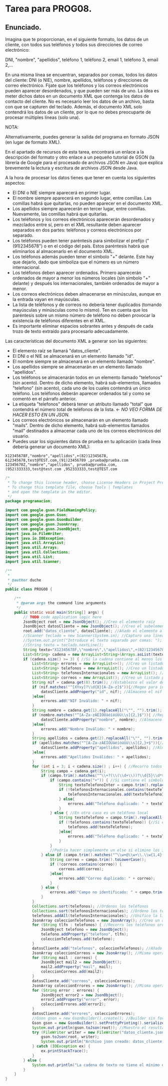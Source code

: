 # Tarea para PROG08.
## Enunciado.
Imagina que te proporcionan, en el siguiente formato, los datos de un cliente, con todos sus teléfonos y todos sus direcciones de correo electrónico:

DNI, "nombre", "apellidos", teléfono 1, teléfono 2, email 1, teléfono 3, email 2,...

En una misma línea se encuentran, separados por comas, todos los datos del cliente: DNI (o NIE), nombre, apellidos, teléfonos y direcciones de correo electrónico. Fijate que los teléfonos y los correos electrónicos pueden aparecer desordenados, y que pueden ser más de uno. La idea es meter dichos datos en un documento XML que contenga los datos de contacto del cliente. No es necesario leer los datos de un archivo, basta con que se capturen del teclado. Además, el documento XML solo contendrá los datos de un cliente, por lo que no debes preocuparte de procesar múltiples líneas (solo una).

NOTA:

Alternativamente, puedes generar la salida del programa en formato JSON (en lugar de formato XML).

En el apartado de recursos de esta tarea, encontrará un enlace a la descripción del formato y otro enlace a un pequeño tutorial de GSON (la librería de Google para el procesado de archivos JSON en Java) que explica brevemente la lectura y escritura de archivos JSON desde Java.

A la hora de procesar los datos tienes que tener en cuenta los siguientes aspectos:

* El DNI o NIE siempre aparecerá en primer lugar.
* El nombre siempre aparecerá en segundo lugar, entre comillas. Las comillas habrá que quitarlas, no pueden aparecer en el documento XML.
* Los apellidos siempre aparecerán en tercer lugar, entre comillas. Nuevamente, las comillas habrá que quitarlas.
* Los teléfonos y los correos electrónicos aparecerán desordenados y mezclados entre sí, pero en el XML resultante deben aparecer separados en dos partes: teléfonos y correos electrónicos por separado.
* Los teléfonos pueden tener paréntesis para simbolizar el prefijo ("(91)2345678") o en el código del país. Estos paréntesis habrá que eliminarlos al almacenarlo en el documento XML.
* Los teléfonos además pueden tener el símbolo "+" delante. Este hay que dejarlo, dado que simboliza que el número es un número internacional.
* Los teléfonos deben aparecer ordenados. Primero aparecerán ordenados de mayor a menor los números locales (sin símbolo "+" delante) y después los internacionales, también ordenados de mayor a menor.
* Los correos electrónicos deben almacenarse en minúsculas, aunque en la entrada vayan en mayúsculas.
* La lista de teléfonos y de correos no debería tener duplicados (tomando mayúsculas y minúsculas como lo mismo). Ten en cuenta que los paréntesis sobre un mismo número de teléfono no deben provocar la existencia de teléfonos diferentes en el XML.
* Es importante eliminar espacios sobrantes antes y después de cada trozo de texto extraído para procesarlo adecuadamente.
  
Las características del documento XML a generar son las siguientes:  
  
* El elemento raíz se llamará "datos_cliente".
* El DNI o el NIE se almacenará en un elemento llamado "id".
* El nombre siempre se almacenará en un elemento llamado "nombre".
* Los apellidos siempre se almacenarán en un elemento llamado "apellidos".
* Los teléfonos se almacenarán todos en un elemento llamado "telefonos" (sin acento). Dentro de dicho elemento, habrá sub-elementos, llamados "telefono" (sin acento), cada uno de los cuales contendrá un único teléfono. Los teléfonos deberán aparecer ordenados tal y como se comentó en el párrafo anterior.
* La etiqueta "telefonos" deberá tener un atributo llamado "total" que contendrá el número total de teléfonos de la lista. <- *NO VEO FORMA DE HACER ESTO EN UN JSON.*
* Los correos electrónicos se almacenarán en un elemento llamado "mails". Dentro de dicho elemento, habrá sub-elementos llamados "mail" destinados a almacenar cada uno de los correos electrónicos del usuario.
* Puedes usar los siguientes datos de prueba en tu aplicación (cada línea debería generar un documento XML):
  
```  
X12345678F,"nombre","apellidos",+(82)12345678, 612345678,test@TEST.com,(91)23456789 ,prueba@prueba.com
12345678Z,"nombre","apellidos", prueba@prueba.com,(952)333333,test@test.com ,952333333,test@TEST.com
```
```Java
/*
 * To change this license header, choose License Headers in Project Properties.
 * To change this template file, choose Tools | Templates
 * and open the template in the editor.
 */
package programacion;

import com.google.gson.FieldNamingPolicy;
import com.google.gson.Gson;
import com.google.gson.GsonBuilder;
import com.google.gson.JsonArray;
import com.google.gson.JsonObject;
import java.io.FileWriter;
import java.io.IOException;
import java.util.ArrayList;
import java.util.Arrays;
import java.util.Collections;
import java.util.List;
import java.util.Scanner;

/**
 *
 * @author duche
 */
public class PROG08 {

    /**
     * @param args the command line arguments
     */
    public static void main(String[] args) {
        // TODO code application logic here
        JsonObject root = new JsonObject(); //Creo el elemento raiz
        JsonObject datosCliente = new JsonObject(); //Creo el subelemento datosCliente
        root.add("datos_cliente", datosCliente); //Añado el elemento al elemento raiz
        //Scanner teclado = new Scanner(System.in); //Capturo una línea de texto
        //System.out.print("Introduce el texto separado por comas: ");
        //String texto = teclado.nextLine();
        String texto="X12345678F,\"nombre\",\"apellidos\",+(82)12345678, 612345678,test@TEST.com,(91)23456789 ,prueba@prueba.com, prueba@prueba.com, adsfasdf"; //Texto de ejemplo
        List<String> cadena = new ArrayList<String>(Arrays.asList(texto.split(",")));
        if (cadena.size() >= 3) { //Si la cadena contiene al menos los 3 primeros campos
            List<String> errores = new ArrayList<>(); //Creo un listado para los errores
            List<String> telefonos = new ArrayList(); //Creo un listado para los teléfonos
            List<String> telefonosInternacionales = new ArrayList(); //Creo un listado para los teléfonos internacionales
            List<String> correos = new ArrayList(); //Creo un listado para los correos
            String nif = cadena.get(0).trim(); //Establezco el valor del campo nif
            if (nif.matches("^[XYxy]?\\d{8}[A-Za-z]$")){//Regex para identificar un DNI o NIE válido
                datosCliente.addProperty("id", nif); //Almaceno el nif en el json
            }else{
                errores.add("NIF Inválido: " + nif);
            }
            String nombre = cadena.get(1).replaceAll("\"", "").trim(); //Establezco el valor del campo nombre, eliminando espacios al principio y final y las comillas
            if (nombre.matches("^[A-Za-zÁÉÍÓÚáéíóúÜü\\s]{2,}$")){ //Regex para identificar una cadena de texto válida para un nombre
                datosCliente.addProperty("nombre", nombre); //Almaceno el nombre en el json
            }else{
                errores.add("Nombre Inválido: " + nombre);
            }
            String apellidos = cadena.get(2).replaceAll("\"", "").trim(); //Establezco el valor del campo apellidos
            if (apellidos.matches("^[A-Za-zÁÉÍÓÚáéíóúÜü\\s]{2,}+$")){//Mismo regex que para el nombre
                datosCliente.addProperty("apellidos", apellidos); //Almaceno el nombre en el json
            }else{
                errores.add("Apellidos Inválidos: " + apellidos);
            }
            for (int i = 3; i < cadena.size() ; i++) { //Recorro todos los campos de la cadena
                String campo = cadena.get(i);
                if (campo.trim().matches("^\\+?(\\(\\d+\\))?\\d{5}\\d*$")) { //Interpreto mediante un regex un nº de teléfono válido
                    if (campo.contains("+")) { //Si contiene el símbolo + se considera internacional
                        String textoTelefonoInter = campo.trim().replaceAll("\\(", "").replaceAll("\\)", "");
                        if (!telefonosInternacionales.contains(textoTelefonoInter)) { //Si el teléfono no está en la lista
                            telefonosInternacionales.add(textoTelefonoInter);
                        } else{
                            errores.add("Teléfono duplicado: " + textoTelefonoInter);
                        }
                    } else { //En otro caso es un teléfono local
                        String textoTelefono = campo.trim().replaceAll("\\(", "").replaceAll("\\)", "");
                        if (!telefonos.contains(textoTelefono)) {//Si el telefono no está en la lista
                            telefonos.add(textoTelefono);
                        }else{
                            errores.add("Teléfono duplicado: " + textoTelefono);
                        }
                    }
                    //Podría hacer simplemente un else si elimino los 3 primeros campos de la cadena, pero mediante este regex me aseguro de su correcta interpretación
                } else if (campo.trim().matches("^\\w+@\\w+\\.\\w{1,4}(\\.\\w{1,4})?$")) { //Interpreto mediante un regex el campo de correo electrónico
                    String correo = campo.trim().toLowerCase();
                    if (!correos.contains(correo)) {
                        correos.add(correo);
                    }else{
                        errores.add("Correo duplicado: " + correo);
                    }
                } else {
                    errores.add("Campo no identificado: " + campo.trim());
                }
            }
            Collections.sort(telefonos); //Ordenos los teléfonos
            Collections.sort(telefonosInternacionales); //Ordeno los teléfonos internacionales
            telefonos.addAll(telefonosInternacionales); //Unifico la lista de teléfonos con los internacionales para simplificar el bucle
            JsonArray coleccionTelefonos = new JsonArray(); //Creo un array de telefonos para añadir al json
            for (String tlfn : telefonos) { //Recorro los teléfonos ordenados y los añado al json
                JsonObject telefono = new JsonObject();
                telefono.addProperty("telefono", tlfn);
                coleccionTelefonos.add(telefono);
            }
            datosCliente.add("telefonos", coleccionTelefonos); //Añado el array al json
            JsonArray coleccionCorreos = new JsonArray(); //Misma operación pero para los correos
            for (String mail : correos) {
                JsonObject mail2 = new JsonObject();
                mail2.addProperty("mail", mail);
                coleccionCorreos.add(mail2);
            }
            datosCliente.add("correos", coleccionCorreos);
            JsonArray coleccionErrores = new JsonArray(); //Misma operación pero para los errores
            for (String error : errores) {
                JsonObject error2 = new JsonObject();
                error2.addProperty("error", error);
                coleccionErrores.add(error2);
            }
            datosCliente.add("errores", coleccionErrores);
            //Gson gson = new GsonBuilder().create(); //Builder sin formatear, funciona perfectamente pero pone todo en una línea
            Gson gson = new GsonBuilder().setPrettyPrinting().serializeNulls().setFieldNamingPolicy(FieldNamingPolicy.UPPER_CAMEL_CASE).create(); //Creo el builder
            System.out.println(gson.toJson(root)); //Muestro el resultado por consola
            try (FileWriter writer = new FileWriter("datos_cliente.json")) { //Almaceno en un archivo
                gson.toJson(root, writer);
                System.out.println("Archivo json creado: datos_cliente.json");
            } catch (IOException ex) {
                ex.printStackTrace();
            }
        } else {
            System.out.println("La cadena de texto no tiene el mínimo de campos necesarios para generar un archivo Json");
        }
    }
}
```
